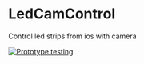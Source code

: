# LedCamControl
Control led strips from ios with camera

[![Prototype testing](http://img.youtube.com/vi/1wBz5vh9mDc/0.jpg)](https://www.youtube.com/watch?v=1wBz5vh9mDc)
